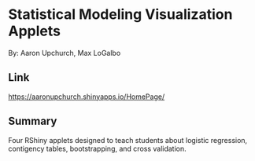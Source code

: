 # Statistical Modeling Visualization Applets
By: Aaron Upchurch, Max LoGalbo

## Link
https://aaronupchurch.shinyapps.io/HomePage/

## Summary
Four RShiny applets designed to teach students about logistic regression, contigency tables, bootstrapping, and cross validation.
